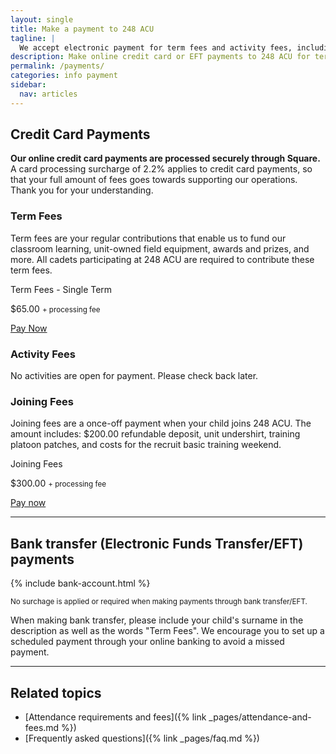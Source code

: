 ```yaml
---
layout: single
title: Make a payment to 248 ACU
tagline: |
  We accept electronic payment for term fees and activity fees, including credit card payments and bank transfers.
description: Make online credit card or EFT payments to 248 ACU for term fees and activity fees
permalink: /payments/
categories: info payment
sidebar:
  nav: articles
---
```



## Credit Card Payments

<p class="small"><strong>Our online credit card payments are processed securely through Square.</strong> A card processing surcharge of 2.2% applies to credit card payments, so that your full amount of fees goes towards supporting our operations. Thank you for your understanding.</p>

### Term Fees 

Term fees are your regular contributions that enable us to fund our classroom learning, unit-owned field equipment, awards and prizes, and more. All cadets participating at 248 ACU are required to contribute these term fees.

<div class="fees__credit-card">
  <div class="fees__box">
      <p class="fees__box__title">Term Fees - Single Term</p>
      <p class="fees__box__price"><span class="fees__box__price--amount">$65.00</span> <small>+ processing fee</small></p>
      <div class="fees__button-group">
        <a target="_blank" data-url="https://square.link/u/lNgAjpJP?src=embed" href="https://square.link/u/lNgAjpJP?src=embed" class="square-checkout-button fees__button">Pay Now</a>
      </div>
  </div>
</div>


### Activity Fees 

No activities are open for payment. Please check back later.


### Joining Fees

Joining fees are a once-off payment when your child joins 248 ACU. The amount includes: $200.00 refundable deposit, unit undershirt, training platoon patches, and costs for the recruit basic training weekend. 

<div class="fees__credit-card">
  <div class="fees__box">
      <p class="fees__box__title">Joining Fees</p>
      <p class="fees__box__price"><span class="fees__box__price--amount">$300.00</span> <small>+ processing fee</small></p>
      <div class="fees__button-group">
        <a target="_blank" data-url="https://square.link/u/Y4rlINVY?src=embed" href="https://square.link/u/Y4rlINVY?src=embed" class="square-checkout-button fees__button">Pay now</a>
      </div>
  </div>
</div>


---

## Bank transfer (Electronic Funds Transfer/EFT) payments

{% include bank-account.html %}

<small>No surchage is applied or required when making payments through bank transfer/EFT.</small>

When making bank transfer, please include your child's surname in the description as well as the words "Term Fees". We encourage you to set up a scheduled payment through your online banking to avoid a missed payment.

---

## Related topics

- [Attendance requirements and fees]({% link _pages/attendance-and-fees.md %})
- [Frequently asked questions]({% link _pages/faq.md %})

<script>
  function showCheckoutWindow(e) {
    e.preventDefault();

    const url = this.getAttribute('data-url');
    const title = 'Square Payment Links';

    // Some platforms embed in an iframe, so we want to top window to calculate sizes correctly
    const topWindow = window.top ? window.top : window;

    // Fixes dual-screen position                                Most browsers          Firefox
    const dualScreenLeft = topWindow.screenLeft !==  undefined ? topWindow.screenLeft : topWindow.screenX;
    const dualScreenTop = topWindow.screenTop !==  undefined   ? topWindow.screenTop  : topWindow.screenY;

    const width = topWindow.innerWidth ? topWindow.innerWidth : document.documentElement.clientWidth ? document.documentElement.clientWidth : screen.width;
    const height = topWindow.innerHeight ? topWindow.innerHeight : document.documentElement.clientHeight ? document.documentElement.clientHeight : screen.height;

    const h = height * .75;
    const w = 500;

    const systemZoom = width / topWindow.screen.availWidth;
    const left = (width - w) / 2 / systemZoom + dualScreenLeft;
    const top = (height - h) / 2 / systemZoom + dualScreenTop;
    const newWindow = window.open(url, title, `scrollbars=yes, width=${w / systemZoom}, height=${h / systemZoom}, top=${top}, left=${left}`);

    if (window.focus) newWindow.focus();
  }

  // This overrides the default checkout button click handler to show the embed modal
  // instead of opening a new tab with the given link url
  const paymentButtons = document.querySelectorAll('.square-checkout-button');
  for (const paymentButton of paymentButtons) {
    paymentButton.addEventListener('click', showCheckoutWindow);
  }
</script>
